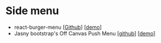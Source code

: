 # Side menu

- react-burger-menu [[Github](https://github.com/negomi/react-burger-menu)] [[demo](http://negomi.github.io/react-burger-menu/)]
- Jasny bootstrap's Off Canvas Push Menu [[github](https://github.com/jasny/bootstrap)] [[demo](http://www.jasny.net/bootstrap/examples/navmenu-push/)]
